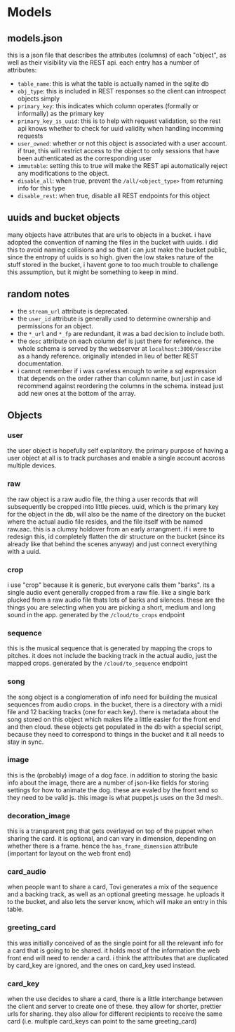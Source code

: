# Models

## models.json
this is a json file that describes the attributes (columns)
of each "object", as well as their visibility via the REST api.
each entry has a number of attributes:
- `table_name`: this is what the table is actually named in the sqlite db
- `obj_type`: this is included in REST responses so the client can introspect objects simply
- `primary_key`: this indicates which column operates (formally or informally) as the primary key
- `primary_key_is_uuid`: this is to help with request validation, so the rest api knows whether to check for uuid validity when handling incomming requests
- `user_owned`: whether or not this object is associated with a user account. if true, this will restrict access to the object to only sessions that have been authenticated as the corresponding user
- `immutable`: setting this to true will make the REST api automatically reject any modifications to the object.
- `disable_all`: when true, prevent the `/all/<object_type>` from returning info for this type
- `disable_rest`: when true, disable all REST endpoints for this object

## uuids and bucket objects
many objects have attributes that are urls to objects in a bucket. i have adopted the convention
of naming the files in the bucket with uuids. i did this to avoid naming collisions and so that i can just make the bucket public,
since the entropy of uuids is so high. given the low stakes nature of the stuff stored in the bucket,
i havent gone to too much trouble to challenge this assumption, but it might be something to keep in mind.

## random notes
- the `stream_url` attribute is deprecated.
- the `user_id` attribute is generally used to determine ownership and permissions for an object.
- the `*_url` and `*_fp` are redundant, it was a bad decision to include both.
- the `desc` attribute on each column def is just there for reference. the whole schema
is served by the webserver at `localhost:3000/describe` as a handy reference. originally intended
in lieu of better REST documentation.
- i cannot remember if i was careless enough to write a sql expression that depends on the order
rather than column name, but just in case id recommend against reordering the columns in the schema.
instead just add new ones at the bottom of the array.


## Objects

### user
the user object is hopefully self explanitory.
the primary purpose of having a user object at all is to track purchases and enable a single account accross
multiple devices.

### raw
the raw object is a raw audio file, the thing a user records that will subsequently be
cropped into little pieces. uuid, which is the primary key for the object in the db, will
also be the name of the directory on the bucket where the actual audio file resides, and 
the file itself with be named raw.aac. this is a clumsy holdover from an early arrangment.
if i were to redesign this, id completely flatten the dir structure on the bucket (since
its already like that behind the scenes anyway) and just connect everything with a uuid.

### crop
i use "crop" because it is generic, but everyone calls them "barks". its a single audio
event generally cropped from a raw file. like a single bark plucked from a raw audio file thats
lots of barks and silences. these are the things you are selecting when you are picking
a short, medium and long sound in the app. generated by the `/cloud/to_crops` endpoint

### sequence
this is the musical sequence that is generated by mapping the crops to pitches. it does not
include the backing track in the actual audio, just the mapped crops. generated by the `/cloud/to_sequence` endpoint

### song
the song object is a conglomeration of info need for building the musical sequences
from audio crops. in the bucket, there is a directory with a midi file and 12 backing tracks (one for each key).
there is metadata about the song stored on this object which makes life a little easier for the 
front end and then cloud. these objects get populated in the db with a special script, because
they need to correspond to things in the bucket and it all needs to stay in sync.

### image
this is the (probably) image of a dog face. in addition to storing the basic info about the image,
there are a number of json-like fields for storing settings for how to animate the dog. these
are evaled by the front end so they need to be valid js. this image is what puppet.js uses on the
3d mesh. 

### decoration_image
this is a transparent png that gets overlayed on top of the puppet when sharing the card.
it is optional, and can vary in dimension, depending on whether there is a frame. hence
the `has_frame_dimension` attribute (important for layout on the web front end)

### card_audio
when people want to share a card, 
Tovi generates a mix of the sequence and a backing track, as well as an optional greeting message.
he uploads it to the bucket, and also lets the server know, which will make an entry in this table.

### greeting_card
this was initially conceived of as the single point for all the relevant info for a card that is
going to be shared. it holds most of the information the web front end will need to render a card.
i think the atttributes that are duplicated by card_key are ignored, and the ones on card_key used instead.

### card_key
when the use decides to share a card, there is a little interchange between the client and server
to create one of these. they allow for shorter, prettier urls for sharing. they also allow for different
recipients to receive the same card (i.e. multiple card_keys can point to the same greeting_card)
